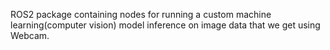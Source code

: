 ROS2 package containing nodes for running a custom machine learning(computer vision) model inference on image data that we get using Webcam.
